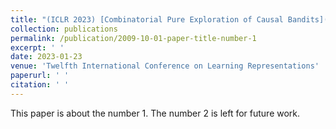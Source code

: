 ```yaml
---
title: "(ICLR 2023) [Combinatorial Pure Exploration of Causal Bandits](https://openreview.net/pdf?id=pBBsrPzq7aF) \\ <font color=blue>Nuoya Xiong</font>, Wei Chen"
collection: publications
permalink: /publication/2009-10-01-paper-title-number-1
excerpt: ' '
date: 2023-01-23
venue: 'Twelfth International Conference on Learning Representations'
paperurl: ' '
citation: ' '
---
```

This paper is about the number 1. The number 2 is left for future work.
